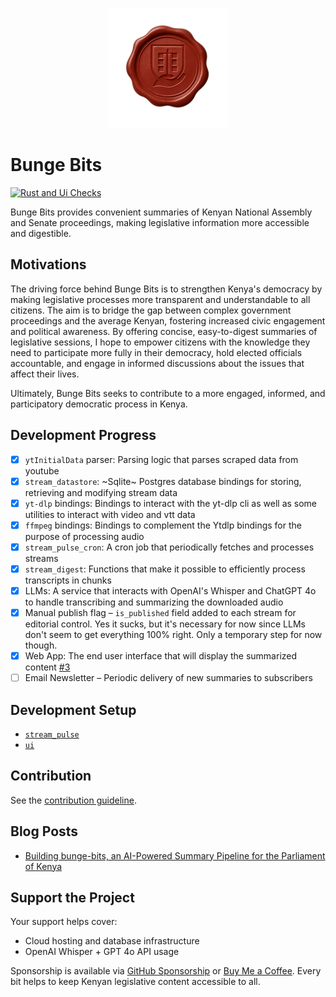 <p align="center">
  <img src="./logo.png" alt="bunge-bits logo" />
</p>

# Bunge Bits

[![Rust and Ui Checks](https://github.com/c12i/bunge-bits/actions/workflows/rust-and-ui-checks.yml/badge.svg)](https://github.com/c12i/bunge-bits/actions/workflows/rust-and-ui-checks.yml)

Bunge Bits provides convenient summaries of Kenyan National Assembly and Senate proceedings, making legislative information more accessible and digestible.

## Motivations

The driving force behind Bunge Bits is to strengthen Kenya's democracy by making legislative processes more transparent and understandable to all citizens. The aim is to bridge the gap between complex government proceedings and the average Kenyan, fostering increased civic engagement and political awareness. By offering concise, easy-to-digest summaries of legislative sessions, I hope to empower citizens with the knowledge they need to participate more fully in their democracy, hold elected officials accountable, and engage in informed discussions about the issues that affect their lives.

Ultimately, Bunge Bits seeks to contribute to a more engaged, informed, and participatory democratic process in Kenya.

## Development Progress

- [x] `ytInitialData` parser: Parsing logic that parses scraped data from youtube
- [x] `stream_datastore`: ~Sqlite~ Postgres database bindings for storing, retrieving and modifying stream data
- [x] `yt-dlp` bindings: Bindings to interact with the yt-dlp cli as well as some utilities to interact with video and vtt data
- [x] `ffmpeg` bindings: Bindings to complement the Ytdlp bindings for the purpose of processing audio
- [x] `stream_pulse_cron`: A cron job that periodically fetches and processes streams
- [x] `stream_digest`: Functions that make it possible to efficiently process transcripts in chunks
- [x] LLMs: A service that interacts with OpenAI's Whisper and ChatGPT 4o to handle transcribing and summarizing the downloaded audio
- [x] Manual publish flag – `is_published` field added to each stream for editorial control. Yes it sucks, but it's necessary for now since LLMs don't seem to get everything 100% right. Only a temporary step for now though.
- [x] Web App: The end user interface that will display the summarized content [#3](https://github.com/c12i/bunge-bits/issues/3)
- [ ] Email Newsletter – Periodic delivery of new summaries to subscribers

## Development Setup

- [`stream_pulse`](./crates/stream_pulse/README.md#development-setup)
- [`ui`](./ui/README.md)

## Contribution

See the [contribution guideline](./CONTRIBUTING.md).

## Blog Posts

- [Building bunge-bits, an AI-Powered Summary Pipeline for the Parliament of Kenya](https://collinsmuriuki.xyz/building-bunge-bits/)

## Support the Project

Your support helps cover:

- Cloud hosting and database infrastructure
- OpenAI Whisper + GPT 4o API usage

Sponsorship is available via [GitHub Sponsorship](https://github.com/sponsors/c12i) or [Buy Me a Coffee](https://buymeacoffee.com/c12i). Every bit helps to keep Kenyan legislative content accessible to all.
